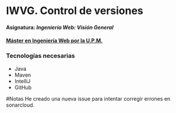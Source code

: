 # IWVG. Control de versiones
#### Asignatura: *Ingeniería Web: Visión General*
#### [Máster en Ingeniería Web por la U.P.M.](http://miw.etsisi.upm.es)

### Tecnologías necesarias
* Java
* Maven
* IntelliJ
* GitHub

#Notas
He creado una nueva issue para intentar corregir errones en sonarcloud.


